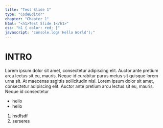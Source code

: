```yaml
---
title: "Test Slide 1"
type: "CodeEditor"
chapter: "Chapter 1"
html: "<h1>Test Slide 1</h1>"
css: "h1 { color: red; }"
javascript: "console.log('Hello World');"
---
```


# INTRO
Lorem ipsum dolor sit amet, consectetur adipiscing elit. Auctor ante pretium arcu lectus sit eu, mauris. Neque id curabitur purus metus sit quisque lorem urna sit. At maecenas sagittis sollicitudin nisl.
Lorem ipsum dolor sit amet, consectetur adipiscing elit. Auctor ante pretium arcu lectus sit eu, mauris. Neque id consectetur
- hello
- hello

1. hsdfsdf
2. serseres